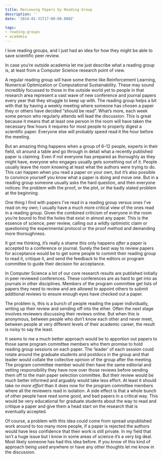 ```yaml
---
title: Reviewing Papers by Reading Group
description: ''
date: '2014-01-31T17:00:00.000Z'

tags:
- reading-groups
- academia
---
```


I love reading groups, and I just had an idea for how they might be able to save scientific peer review.  
  
In case you’re outside academia let me just describe what a reading group is, at least from a Computer Science research point of view.  
  
A regular reading group will have some theme like Reinforcement Learning, Numerical Optimization or Computational Sustainability. These may sound incredibly focussed to those in the outside world yet to people in that research area represent a vast wave of new conference and journal papers every year that they struggle to keep up with. The reading group helps a bit with that by having a weekly meeting where someone has chosen a paper they or others have decided “should be read”. What’s more, each week some person who regularly attends will lead the discussion. This is great because it means that at least one person in the room will have taken the necessary few hours it requires for most people to properly digest a scientific paper. Everyone else will probably speed read it the hour before the meeting.  
  
But an amazing thing happens when a group of 6–12 people, experts in their field, sit around a table and go through in detail what a recently published paper is claiming. Even if not everyone has prepared as thoroughly as they might have, everyone who engages usually gets something out of it. People usually leave the room knowing at least what the authors were trying to do. This can happen when you read a paper on your own, but it’s also possible to convince yourself you know what a paper is doing and move one. But in a reading group someone usually asks the hard question, and then everyone notices: the problem with the proof, or the plot, or the badly stated problem at the beginning.  
  
One thing I find with papers I’ve read in a reading group versus ones I’ve read on my own; I usually have a much more critical view of the ones read in a reading group. Given the combined criticism of everyone in the room you’re bound to find the holes that exist in almost any paper. This is the essence of science, peer review, calling out a wildly optimistic claim or questioning the experimental protocol or the proof method and demanding more thoroughness.  
  
It got me thinking, it’s really a shame this only happens _after_ a paper is accepted to a conference or journal. Surely the best way to review papers for acceptance would be to get some people to commit their reading group to read it, critique it, and send the feedback to the editors or program committee to guide their decision for acceptance.  
  
In Computer Science a lot of our core research results are published initially in peer reviewed conferences. These conferences are as hard to get into as journals in other disciplines. Members of the program committee get lists of papers they need to review and are allowed to appoint others to submit additional reviews to ensure enough eyes have checked out a paper.  
  
The problem is, this is a bunch of people reading the paper individually, writing up their review and sending off into the ether. Often the next stage involves reviewers discussing their reviews online. But when this is anonymous, between people who don’t know each other and never meet, between people at very different levels of their academic career, the result is noisy to say the least.  
  
It seems to me a much better approach would be to apportion out papers to those same program committee members who them promise to hold reading group sessions on each paper. The ‘leader’ of each session could rotate around the graduate students and postdocs in the group and that leader would collate the collective opinion of the group after the meeting. The program committee member would then have the same editorial and vetting responsibility they have now over those reviews before sending them off to the main paper selection committee. But their review would be much better informed and arguably would take less effort. At least it should take _no more effort_ than it does now for the program committee members where all the reviewers read in isolation. A side effect is that a whole bunch of other people have read some good, and bad papers in a critical way. This would be very educational for graduate students about the way to read and critique a paper and give them a head start on the research that is eventually accepted.  
  
Of course, a problem with this idea could come from spread unpublished work around to too many more people, if a paper is rejected the authors would have less confidence that their work is still private. In my field that isn’t a huge issue but I know in some areas of science it’s a very big deal.  
Most likely someone has had this idea before. If you know of this kind of approach being used anywhere or have any other thoughts let me know in the discussion.
